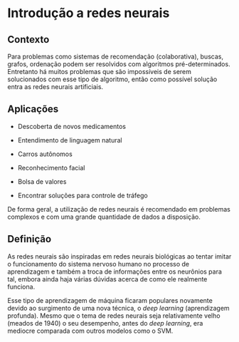 # Introdução a redes neurais

## **Contexto**

Para problemas como sistemas de recomendação (colaborativa), buscas, grafos, ordenação podem ser resolvidos com algoritmos pré-determinados. Entretanto há muitos problemas que são impossíveis de serem solucionados com esse tipo de algoritmo, então como possível solução entra as redes neurais artificiais.

## **Aplicações**

- Descoberta de novos medicamentos

- Entendimento de linguagem natural

- Carros autônomos

- Reconhecimento facial

- Bolsa de valores

- Encontrar soluções para controle de tráfego

De forma geral, a utilização de redes neurais é recomendado em problemas complexos e com uma grande quantidade de dados a disposição.

## **Definição**

As redes neurais são inspiradas em redes neurais biológicas ao tentar imitar o funcionamento do sistema nervoso humano no processo de aprendizagem e também a troca de informações entre os neurônios para tal, embora ainda haja várias dúvidas acerca de como ele realmente funciona.

Esse tipo de aprendizagem de máquina ficaram populares novamente devido ao surgimento de uma nova técnica, o _deep learning_ (aprendizagem profunda). Mesmo que o tema de redes neurais seja relativamente velho (meados de 1940) o seu desempenho, antes do _deep learning_, era mediocre comparada com outros modelos como o SVM.
